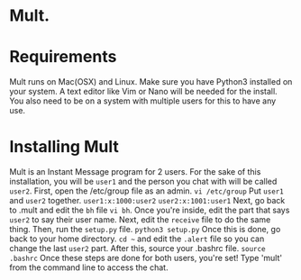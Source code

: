 # Mult.

# Requirements
Mult runs on Mac(OSX) and Linux. Make sure you have Python3 installed
on your system. A text editor like Vim or Nano will be needed for the install.
You also need to be on a system with multiple users for this to have any
use.

# Installing Mult
Mult is an Instant Message program for 2 users. For the sake of this
installation, you will be `user1` and the person you chat with will 
be called `user2`. First, open the /etc/group file as an admin. `vi
/etc/group` Put `user1` and `user2` together. `user1:x:1000:user2` `user2:x:1001:user1`
Next, go back to .mult and edit the `bh` file `vi bh`. Once you're 
inside, edit the part that says `user2` to say their user name. 
Next, edit the `receive` file to do the same thing. Then, run the `setup.py`
file. `python3 setup.py` Once this is done, go back to your home
directory. `cd ~` and edit the `.alert` file so you can change the
last `user2` part. After this, source your .bashrc file. `source
.bashrc` Once these steps are done for both users, you're set! Type
'mult' from the command line to access the chat.
